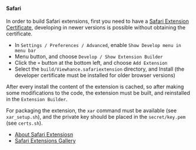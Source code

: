 #### Safari ####

In order to build Safari extensions, first you need to have a [Safari Extension Certificate](https://developer.apple.com/library/safari/documentation/Tools/Conceptual/SafariExtensionGuide/ExtensionsOverview/ExtensionsOverview.html#//apple_ref/doc/uid/TP40009977-CH15-SW26), developing in newer versions is possible without obtaining the certificate.

- In `Settings / Preferences / Advanced`, enable `Show Develop menu in menu bar`
- Menu button, and choose `Develop / Show Extension Builder`
- Click the `+` button at the bottom left, and choose `Add Extension`
- Select the `build/Viewhance.safariextension` directory, and Install (the developer certificate must be installed for older browser versions)

After every install the content of the extension is cached, so after making some modifications to the code, the extension must be built, and reinstalled in the `Extension Builder`.

For packaging the extension, the `xar` command must be available (see `xar_setup.sh`), and the private key should be placed in the `secret/key.pem` (see `certs.sh`).

* [About Safari Extensiosn](https://developer.apple.com/library/safari/documentation/Tools/Conceptual/SafariExtensionGuide/Introduction/Introduction.html)
* [Safari Extensions Gallery](https://extensions.apple.com/)
